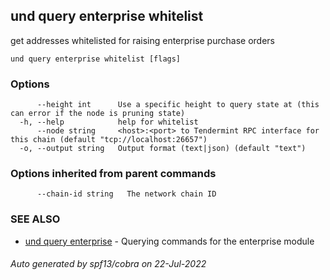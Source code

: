 ## und query enterprise whitelist

get addresses whitelisted for raising enterprise purchase orders

```
und query enterprise whitelist [flags]
```

### Options

```
      --height int      Use a specific height to query state at (this can error if the node is pruning state)
  -h, --help            help for whitelist
      --node string     <host>:<port> to Tendermint RPC interface for this chain (default "tcp://localhost:26657")
  -o, --output string   Output format (text|json) (default "text")
```

### Options inherited from parent commands

```
      --chain-id string   The network chain ID
```

### SEE ALSO

* [und query enterprise](und_query_enterprise.md)	 - Querying commands for the enterprise module

###### Auto generated by spf13/cobra on 22-Jul-2022
